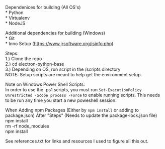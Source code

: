 Dependenices for building (All OS's)
<br>	* Python
<br> * Virtualenv
<br>	* NodeJS

Additional dependencies for building (Windows)
<br>	* Git
<br> * Inno Setup (https://www.jrsoftware.org/isinfo.php)

Steps:
<br>	1.) Clone the repo
<br>	2.) cd electron-python-base
<br>    3.) Depending on OS, run script in the /scripts directory
<br> NOTE: Setup scripts are meant to help get the environment setup.

Note on Windows Power Shell Scripts: 
<br> In order to use the .ps1 scripts, you must run `Set-ExecutionPolicy Unrestricted -Scope process -Force` to enable running scripts. This needs to be run any time you start a new poweshell session.

When Adding npm Packages (Either by `npm install` or adding to package.json) After "Steps" (Needs to update the package-lock.json file)
<br>	npm install
<br>	rm -rf node_modules
<br>	npm install

See references.txt for links and resources I used to figure all this out. 
